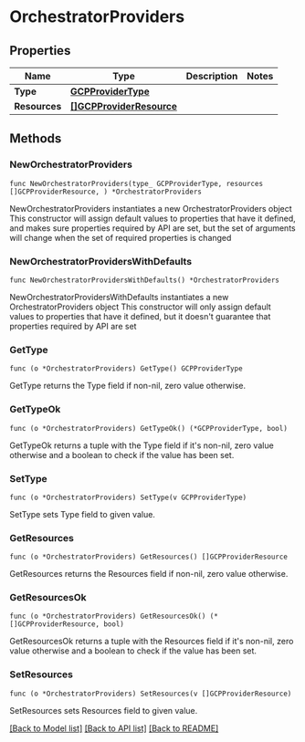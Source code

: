 # OrchestratorProviders

## Properties

Name | Type | Description | Notes
------------ | ------------- | ------------- | -------------
**Type** | [**GCPProviderType**](GCPProviderType.md) |  | 
**Resources** | [**[]GCPProviderResource**](GCPProviderResource.md) |  | 

## Methods

### NewOrchestratorProviders

`func NewOrchestratorProviders(type_ GCPProviderType, resources []GCPProviderResource, ) *OrchestratorProviders`

NewOrchestratorProviders instantiates a new OrchestratorProviders object
This constructor will assign default values to properties that have it defined,
and makes sure properties required by API are set, but the set of arguments
will change when the set of required properties is changed

### NewOrchestratorProvidersWithDefaults

`func NewOrchestratorProvidersWithDefaults() *OrchestratorProviders`

NewOrchestratorProvidersWithDefaults instantiates a new OrchestratorProviders object
This constructor will only assign default values to properties that have it defined,
but it doesn't guarantee that properties required by API are set

### GetType

`func (o *OrchestratorProviders) GetType() GCPProviderType`

GetType returns the Type field if non-nil, zero value otherwise.

### GetTypeOk

`func (o *OrchestratorProviders) GetTypeOk() (*GCPProviderType, bool)`

GetTypeOk returns a tuple with the Type field if it's non-nil, zero value otherwise
and a boolean to check if the value has been set.

### SetType

`func (o *OrchestratorProviders) SetType(v GCPProviderType)`

SetType sets Type field to given value.


### GetResources

`func (o *OrchestratorProviders) GetResources() []GCPProviderResource`

GetResources returns the Resources field if non-nil, zero value otherwise.

### GetResourcesOk

`func (o *OrchestratorProviders) GetResourcesOk() (*[]GCPProviderResource, bool)`

GetResourcesOk returns a tuple with the Resources field if it's non-nil, zero value otherwise
and a boolean to check if the value has been set.

### SetResources

`func (o *OrchestratorProviders) SetResources(v []GCPProviderResource)`

SetResources sets Resources field to given value.



[[Back to Model list]](../README.md#documentation-for-models) [[Back to API list]](../README.md#documentation-for-api-endpoints) [[Back to README]](../README.md)


